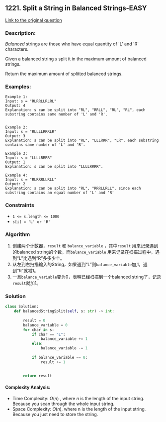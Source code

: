 ## 1221. Split a String in Balanced Strings-EASY

[Link to the original question](https://leetcode.com/problems/split-a-string-in-balanced-strings/)



### Description:

*Balanced* strings are those who have equal quantity of 'L' and 'R' characters.

Given a balanced string `s` split it in the maximum amount of balanced strings.

Return the maximum amount of splitted balanced strings.



### Examples:

```pseudocode
Example 1:
Input: s = "RLRRLLRLRL"
Output: 4
Explanation: s can be split into "RL", "RRLL", "RL", "RL", each substring contains same number of 'L' and 'R'.


Example 2:
Input: s = "RLLLLRRRLR"
Output: 3
Explanation: s can be split into "RL", "LLLRRR", "LR", each substring contains same number of 'L' and 'R'.

Example 3:
Input: s = "LLLLRRRR"
Output: 1
Explanation: s can be split into "LLLLRRRR".

Example 4:
Input: s = "RLRRRLLRLL"
Output: 2
Explanation: s can be split into "RL", "RRRLLRLL", since each substring contains an equal number of 'L' and 'R'
```



### Constraints

- `1 <= s.length <= 1000`
- `s[i] = 'L' or 'R'`



### Algorithm

1. 创建两个计数器，`result` 和 `balance_variable` ，其中`result` 用来记录遇到的balanced string的个数，而`balance_variable` 用来记录在扫描过程中，遇到“L”比遇到“R”多多少个。
2. 从左到右扫描输入的String，如果遇到“L”则`balance_variable`加,1，遇到“R”就减1。
3. 一旦`balance_variable`变为0，表明已经扫描到一个balanced string了，记录`result`就加1。



### Solution

```python
class Solution:
    def balancedStringSplit(self, s: str) -> int:
        
        result = 0
        balance_variable = 0
        for char in s:
            if char == "L":
                balance_variable += 1
            else:
                balance_variable -= 1
                
            if balance_variable == 0:
                result += 1
                
        
        return result
```

#### Complexity Analysis:

- Time Complexity: $O(n)$ , where $n$ is the length of the input string. Because you scan through the whole input string.
- Space Complexity:  $O(n)$, where n is the length of the input string. Because you just need to store the string.